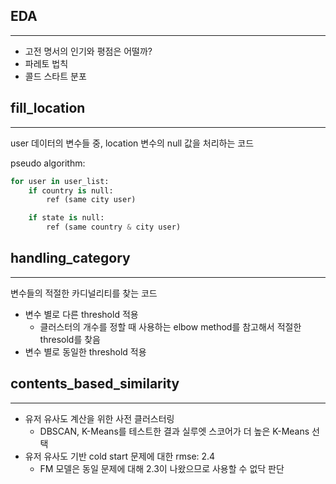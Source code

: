 ## EDA
---
- 고전 명서의 인기와 평점은 어떨까?
- 파레토 법칙
- 콜드 스타트 분포

## fill_location
---
user 데이터의 변수들 중, location 변수의 null 값을 처리하는 코드

pseudo algorithm:
```python
for user in user_list:
    if country is null:
        ref (same city user)

    if state is null:
        ref (same country & city user)
```

## handling_category
---
변수들의 적절한 카디널리티를 찾는 코드
- 변수 별로 다른 threshold 적용
  - 클러스터의 개수를 정할 때 사용하는 elbow method를 참고해서 적절한 thresold를 찾음
- 변수 별로 동일한 threshold 적용

## contents_based_similarity
---
- 유저 유사도 계산을 위한 사전 클러스터링
    - DBSCAN, K-Means를 테스트한 결과 실루엣 스코어가 더 높은 K-Means 선택
- 유저 유사도 기반 cold start 문제에 대한 rmse: 2.4
    - FM 모델은 동일 문제에 대해 2.3이 나왔으므로 사용할 수 없닥 판단
